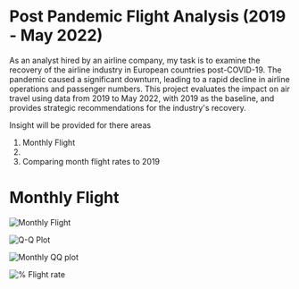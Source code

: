 # Post Pandemic Flight Analysis (2019 - May 2022)
As an analyst hired by an airline company, my task is to examine the recovery of the airline industry in European countries post-COVID-19. The pandemic caused a significant downturn, leading to a rapid decline in airline operations and passenger numbers. This project evaluates the impact on air travel using data from 2019 to May 2022, with 2019 as the baseline, and provides strategic recommendations for the industry's recovery.

Insight will be provided for there areas
1. Monthly Flight
2. 
3. Comparing month flight rates to 2019

# Monthly Flight
![Monthly Flight](https://github.com/user-attachments/assets/0a7d265d-f62e-4e72-9668-4518ab48b2ea)


![Q-Q Plot](https://github.com/user-attachments/assets/a5471a2a-a32d-4ffa-aad3-515f8c88f668)

![Monthly QQ plot](https://github.com/user-attachments/assets/026618f2-b161-464b-85f7-67b6ba803975)

![% Flight rate](https://github.com/user-attachments/assets/7db57447-abe8-43b9-9d01-9b68aa4b009e)
